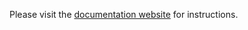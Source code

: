 Please visit the [documentation website](https://mhira-project.github.io/documentation/docs/category/installation-guide) for instructions. 
